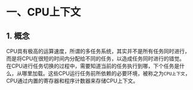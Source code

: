 # 一、CPU上下文  
## 1. 概念  
CPU具有极高的运算速度，所谓的多任务系统，其实并不是所有任务同时进行，而是将CPU在很短的时间内分配给不同的任务，以造成任务同时进行的错觉。  
在CPU进行任务切换的过程中，需要知道当前的任务执行到哪，下个任务是什么，从哪里加载。这些CPU运行任务前所依赖的必要环境，被称之为```CPU上下文```，CPU通过内置的寄存器和程序计数器来存储CPU上下文。  

